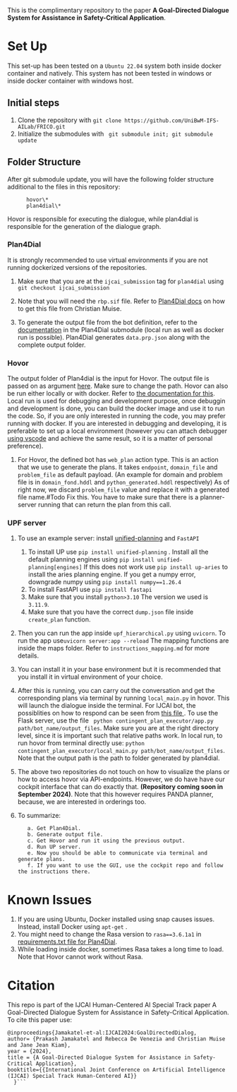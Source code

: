

This is the complimentary repository to the paper **A Goal-Directed Dialogue System for Assistance in Safety-Critical Application**. 


# Set Up

This set-up has been tested on a `Ubuntu 22.04` system both inside docker container and natively. This system has not been tested in windows or inside docker container with windows host. 



## Initial steps 

1. Clone the repository with `git clone https://github.com/UniBwM-IFS-AILab/FRICO.git `
2. Initialize the submodules with ` git submodule init; git submodule update`

## Folder Structure 

After git submodule update, you will have the following folder structure additional to the files in this repository: 

          hovor\*
          plan4dial\*


Hovor is responsible for executing the dialogue, while plan4dial is responsible for the generation of the dialogue graph. 

### Plan4Dial


It is strongly recommended to use virtual environments if you are not running dockerized versions of the repositories. 


1. Make sure that you are at the `ijcai_submission` tag for `plan4dial` using `git checkout ijcai_submission`

2. Note that you will need the `rbp.sif` file. Refer to [Plan4Dial docs](https://dialogue-planning.github.io/plan4dial/tutorial.html) on how to get this file from Christian Muise. 

3. To generate the output file from the bot definition, refer to the [documentation](https://github.com/99arp/plan4dial/blob/local_branch/README.md) in the Plan4Dial submodule (local run as well as docker run is possible). Plan4Dial generates `data.prp.json` along with the complete output folder.

### Hovor

 The output folder of Plan4dial is the input for Hovor.  The output file is passed on as argument [here](https://github.com/99arp/hovor/blob/e61825d17a8f118a4eaea6d60103792e3fdb89f9/contingent_plan_executor/local_main.py). Make sure to change the path. Hovor can also be run either locally or with docker. Refer to [the documentation for this](https://github.com/99arp/hovor/blob/e61825d17a8f118a4eaea6d60103792e3fdb89f9/README.md).  Local run is used for debugging and development purpose, once debuggin and development is done, you can build the docker image and use it to run the code.  So, if you are only interested in running the code, you may prefer running with docker.  If you are interested in debugging and developing, it is preferable to set up a local environment (however you can attach debugger [using vscode](https://code.visualstudio.com/docs/containers/debug-common) and achieve the same result, so it is a matter of personal preference). 

1. For Hovor, the defined bot has `web_plan` action type. This is an action that we use to generate the plans. It takes `endpoint`, `domain_file` and `problem_file` as default payload. (An example for domain and problem file is in `domain_fond.hddl` and `python_generated.hddl` respectively)  As of right now, we discard `problem_file` value and replace it with a generated file name.#Todo Fix this.  You have to make sure that there is a planner-server running that can return the plan from this call. 

### UPF server

1.  To use an example server: install [unified-planning](https://unified-planning.readthedocs.io/en/latest/) and `FastAPI` 
     1. To install UP use `pip install unified-planning` . Install all the default planning engines using `pip install unified-planning[engines]` If this does not work use `pip install up-aries` to install the aries planning engine.  If you get a numpy error, downgrade numpy using `pip install numpy==1.26.4`
     2. To install FastAPI use `pip install fastapi`
     3. Make sure that you install `python>3.10` The version we used is `3.11.9`.
     4. Make sure that you have the correct `dump.json` file inside `create_plan` function. 
     
2. Then you can run the app inside `upf_hierarchical.py` using `uvicorn`. To run the app use`uvicorn server:app --reload` The mapping functions are inside the maps folder. Refer to `instructions_mapping.md` for more details. 
3. You can install it in your base environment but it is recommended that you install it in virtual environment of your choice. 
4. After this is running, you can carry out the conversation and get the corresponding plans via terminal by running `local_main.py` in hovor. This will launch the dialogue inside the terminal. For IJCAI bot, the possiblities on how to respond can be seen from [this file ](https://github.com/99arp/plan4dial/blob/local_branch/plan4dial/local_data/conversation_alignment_bots/ijcai_bot/ijcai_bot.yml).  To use the Flask server, use the file ` python contingent_plan_executor/app.py path/bot_name/output_files`. Make sure you are at the right directory level, since it is important such that relative paths work. In local run, to run hovor from terminal directly use: `python contingent_plan_executor/local_main.py path/bot_name/output_files`. Note that the output path is the path to folder generated by plan4dial. 
5. The above two repositories do not touch on how to visualize the plans or how to access hovor via API-endpoints. However, we do have have our cockpit interface that can do exactly that. **(Repository coming soon in September 2024)**. Note that this however requires PANDA planner, because, we are interested in orderings too.
6. To summarize: 
    
          a. Get Plan4Dial.
          b. Generate output file.
          c. Get Hovor and run it using the previous output.
          d. Run UP server. 
          e. Now you should be able to communicate via terminal and generate plans. 
          f. If you want to use the GUI, use the cockpit repo and follow the instructions there. 

# Known Issues

1. If you are using Ubuntu, Docker installed using snap causes issues. Instead, install Docker using `apt-get` .
2. You might need to change the Rasa version to `rasa==3.6.1a1` in [requirements.txt file for Plan4Dial](https://github.com/99arp/plan4dial/blob/local_branch/requirements.txt).
3. While loading inside docker, sometimes Rasa takes a long time to load. Note that Hovor cannot work without Rasa. 


# Citation 

This repo is part of the IJCAI Human-Centered AI Special Track paper A Goal-Directed Dialogue System for Assistance in Safety-Critical Application. 
To cite this paper use: 


```
@inproceedings{Jamakatel-et-al:IJCAI2024:GoalDirectedDialog,
author= {Prakash Jamakatel and Rebecca De Venezia and Christian Muise and Jane Jean Kiam},
year = {2024},
title = {A Goal-Directed Dialogue System for Assistance in Safety-Critical Application},
booktitle={{International Joint Conference on Artificial Intelligence (IJCAI) Special Track Human-Centered AI}} 
  }```
